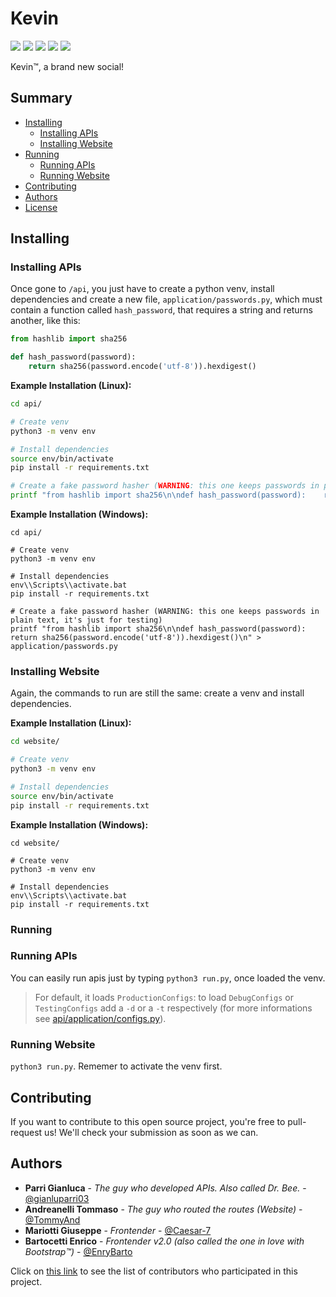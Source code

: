 # Kevin

![](https://img.shields.io/codacy/grade/26666125fb93412eb0cbff0196cb820c)
![](https://img.shields.io/codacy/coverage/26666125fb93412eb0cbff0196cb820c)
![](https://img.shields.io/travis/com/trinitrotoluenisti/kevin)
![](https://img.shields.io/github/license/trinitrotoluenisti/kevin?color=blue)
![](https://img.shields.io/badge/developers-4-blue)

Kevin:tm:, a brand new social!

## Summary
- [Installing](#installing)
   - [Installing APIs](#installing-apis)
   - [Installing Website](#installing-website)
- [Running](#running)
   - [Running APIs](#running-apis)
   - [Running Website](#running-website)
- [Contributing](#contributing)
- [Authors](#authors)
- [License](/LICENSE)

## Installing

### Installing APIs

Once gone to `/api`, you just have to create a python venv, install dependencies and create a new file, `application/passwords.py`, which must contain a function called `hash_password`, that requires a string and returns another, like this:

```python
from hashlib import sha256

def hash_password(password):
    return sha256(password.encode('utf-8')).hexdigest()
```

**Example Installation (Linux):**
```bash
cd api/

# Create venv
python3 -m venv env

# Install dependencies
source env/bin/activate
pip install -r requirements.txt

# Create a fake password hasher (WARNING: this one keeps passwords in plain text, it's just for testing)
printf "from hashlib import sha256\n\ndef hash_password(password):    return sha256(password.encode('utf-8')).hexdigest()\n" > application/passwords.py
```

**Example Installation (Windows):**
```batch
cd api/

# Create venv
python3 -m venv env

# Install dependencies
env\\Scripts\\activate.bat
pip install -r requirements.txt

# Create a fake password hasher (WARNING: this one keeps passwords in plain text, it's just for testing)
printf "from hashlib import sha256\n\ndef hash_password(password):    return sha256(password.encode('utf-8')).hexdigest()\n" > application/passwords.py
```

### Installing Website

Again, the commands to run are still the same: create a venv and install dependencies. 

**Example Installation (Linux):**
```bash
cd website/

# Create venv
python3 -m venv env

# Install dependencies
source env/bin/activate
pip install -r requirements.txt
```

**Example Installation (Windows):**
```batch
cd website/

# Create venv
python3 -m venv env

# Install dependencies
env\\Scripts\\activate.bat
pip install -r requirements.txt
```

### Running

### Running APIs

You can easily run apis just by typing `python3 run.py`, once loaded the venv.

> For default, it loads `ProductionConfigs`: to load `DebugConfigs` or `TestingConfigs` add a `-d` or a `-t` respectively (for more informations see [api/application/configs.py](/api/application/configs.py)).

### Running Website

`python3 run.py`. Rememer to activate the venv first.


## Contributing

If you want to contribute to this open source project, you're free to pull-request us! We'll check your submission as soon as we can.


## Authors

- **Parri Gianluca** - *The guy who developed APIs. Also called Dr. Bee.* - [@gianluparri03](https://github.com/gianluparri03)
- **Andreanelli Tommaso** - *The guy who routed the routes (Website)* - [@TommyAnd](https://github.com/TommyAnd)
- **Mariotti Giuseppe** - *Frontender* - [@Caesar-7](https://github.com/Caesar-7)
- **Bartocetti Enrico** - *Frontender v2.0 (also called the one in love with Bootstrap:tm:)* - [@EnryBarto](https://github.com/EnryBarto)

Click on [this link](https://github.com/trinitrotoluenisti/kevin/graphs/contributors) to see the list of contributors who participated in this project.
